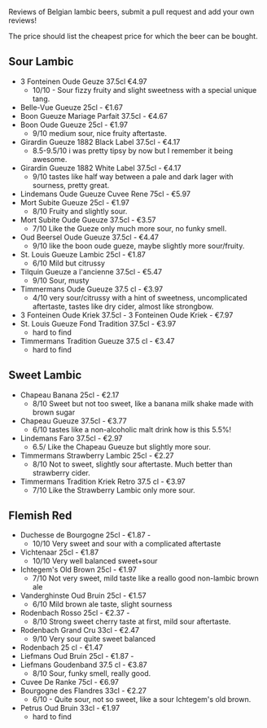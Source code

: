 Reviews of Belgian lambic beers, submit a pull request and add your own reviews!

The price should list the cheapest price for which the beer can be bought.

## Sour Lambic
* 3 Fonteinen Oude Geuze 37.5cl €4.97
  - 10/10 - Sour fizzy fruity and slight sweetness with a special unique tang.
* Belle-Vue Gueuze 25cl - €1.67
* Boon Gueuze Mariage Parfait 37.5cl - €4.67
* Boon Oude Gueuze 25cl - €1.97
  - 9/10 medium sour, nice fruity aftertaste.
* Girardin Gueuze 1882 Black Label 37.5cl - €4.17
  - 8.5-9.5/10 i was pretty tipsy by now but I remember it being awesome.
* Girardin Gueuze 1882 White Label 37.5cl - €4.17
  - 9/10 tastes like half way between a pale and dark lager with sourness, pretty great.
* Lindemans Oude Gueuze Cuvee Rene 75cl - €5.97
* Mort Subite Gueuze 25cl - €1.97
  - 8/10 Fruity and slightly sour.
* Mort Subite Oude Gueuze 37.5cl - €3.57
  - 7/10 Like the Gueze only much more sour, no funky smell.
* Oud Beersel Oude Gueuze 37.5cl - €4.47
  - 9/10 like the boon oude gueze, maybe slightly more sour/fruity.
* St. Louis Gueuze Lambic 25cl - €1.87
  - 6/10 Mild but citrussy
* Tilquin Gueuze a l'ancienne 37.5cl - €5.47
  - 9/10 Sour, musty
* Timmermans Oude Gueuze 37.5 cl - €3.97
  - 4/10 very sour/citrussy with a hint of sweetness, uncomplicated aftertaste, tastes like dry cider, almost like strongbow.
* 3 Fonteinen Oude Kriek 37.5cl - 3 Fonteinen Oude Kriek - €7.97
* St. Louis Gueuze Fond Tradition 37.5cl - €3.97
  - hard to find
* Timmermans Tradition Gueuze 37.5 cl - €3.47
  - hard to find

## Sweet Lambic
* Chapeau Banana 25cl - €2.17
  - 8/10 Sweet but not too sweet, like a banana milk shake made with brown sugar
* Chapeau Gueuze 37.5cl - €3.77
  - 6/10 tastes like a non-alcoholic malt drink how is this 5.5%!
* Lindemans Faro 37.5cl - €2.97
  - 6.5/ Like the Chapeau Gueuze but slightly more sour.
* Timmermans Strawberry Lambic 25cl - €2.27
  - 8/10 Not to sweet, slightly sour aftertaste. Much better than strawberry cider.
* Timmermans Tradition Kriek Retro 37.5 cl - €3.97
  - 7/10 Like the Strawberry Lambic only more sour.

## Flemish Red
* Duchesse de Bourgogne 25cl - €1.87 -
  - 10/10 Very sweet and sour with a complicated aftertaste
* Vichtenaar 25cl - €1.87
  - 10/10 Very well balanced sweet+sour
* Ichtegem's Old Brown 25cl - €1.97
  - 7/10 Not very sweet, mild taste like a reallo good non-lambic brown ale
* Vanderghinste Oud Bruin 25cl - €1.57
  - 6/10 Mild brown ale taste, slight sourness
* Rodenbach Rosso 25cl - €2.37 -
  - 8/10 Strong sweet cherry taste at first, mild sour aftertaste.
* Rodenbach Grand Cru 33cl - €2.47
  - 9/10 Very sour quite sweet balanced
* Rodenbach 25 cl - €1.47
* Liefmans Oud Bruin 25cl - €1.87 -
* Liefmans Goudenband 37.5 cl - €3.87
  - 8/10 Sour, funky smell, really good.
* Cuvee De Ranke 75cl - €6.97
* Bourgogne des Flandres 33cl - €2.27
  - 6/10 - Quite sour, not so sweet, like a sour Ichtegem's old brown.
* Petrus Oud Bruin 33cl - €1.97
  - hard to find
